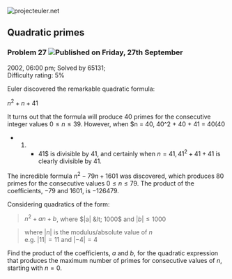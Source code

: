 ![projecteuler.net](images/print_page_logo.png)

## Quadratic primes

### Problem 27 ![](images/icon_info.png)Published on Friday, 27th September
2002, 06:00 pm; Solved by 65131;  
Difficulty rating: 5%

Euler discovered the remarkable quadratic formula:

$n^2 + n + 41$

It turns out that the formula will produce 40 primes for the consecutive
integer values $0 \le n \le 39$. However, when $n = 40, 40^2 + 40 + 41 = 40(40
+ 1) + 41$ is divisible by 41, and certainly when $n = 41, 41^2 + 41 + 41$ is
clearly divisible by 41.

The incredible formula $n^2 - 79n + 1601$ was discovered, which produces 80
primes for the consecutive values $0 \le n \le 79$. The product of the
coefficients, −79 and 1601, is −126479.

Considering quadratics of the form:

> $n^2 + an + b$, where $|a| &lt; 1000$ and $|b| \le 1000$  
>  
>

>

> where $|n|$ is the modulus/absolute value of $n$  
> e.g. $|11| = 11$ and $|-4| = 4$

Find the product of the coefficients, $a$ and $b$, for the quadratic
expression that produces the maximum number of primes for consecutive values
of $n$, starting with $n = 0$.

  
  

